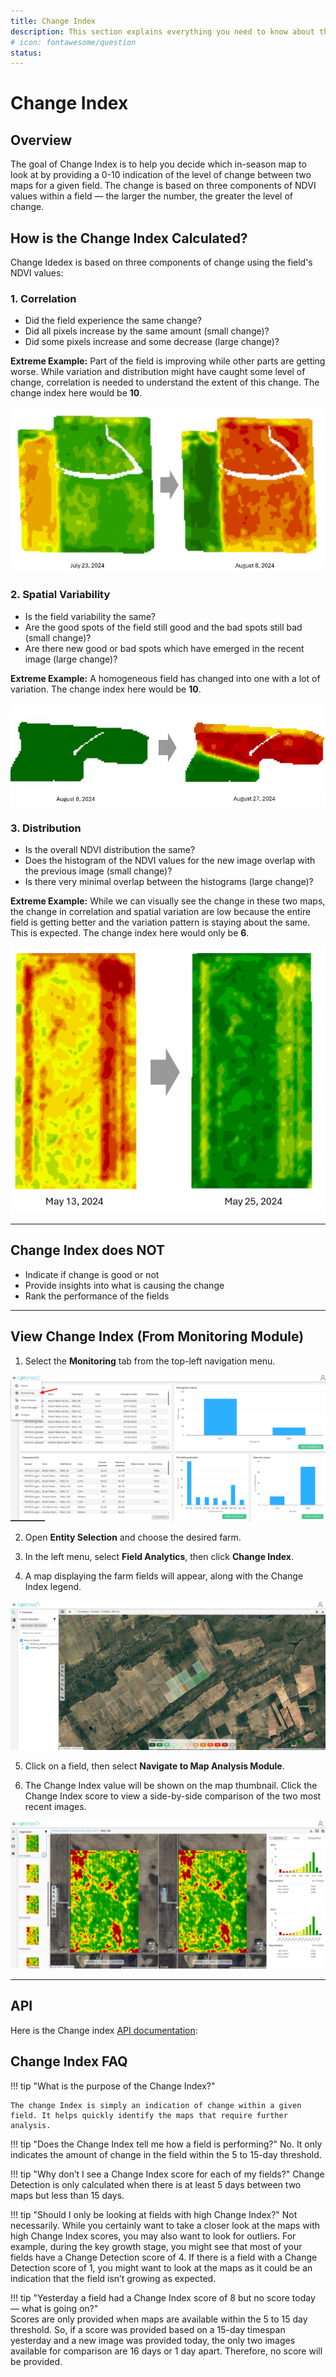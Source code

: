 ```yaml
---
title: Change Index
description: This section explains everything you need to know about the Change Index analytic.
# icon: fontawesome/question
status: 
---
```


# Change Index

## Overview

The goal of Change Index is to help you decide which in-season map to look at by providing a 0-10 indication of the level of change between two maps for a given field. The change is based on three components of NDVI values within a field — the larger the number, the greater the level of change.

## How is the Change Index Calculated?

Change Idedex is based on three components of change using the field's NDVI values:

### 1. Correlation

- Did the field experience the same change?
- Did all pixels increase by the same amount (small change)?
- Did some pixels increase and some decrease (large change)?

**Extreme Example:** Part of the field is improving while other parts are getting worse. While variation and distribution might have caught some level of change, correlation is needed to understand the extent of this change. The change index here would be **10**.

![Change Index 1](../../assets/agro/analytics/change_index/change_index1.png)

### 2. Spatial Variability

- Is the field variability the same?
- Are the good spots of the field still good and the bad spots still bad (small change)?
- Are there new good or bad spots which have emerged in the recent image (large change)?

**Extreme Example:** A homogeneous field has changed into one with a lot of variation. The change index here would be **10**.

![Change Index 2](../../assets/agro/analytics/change_index/change_index2.png)

### 3. Distribution

- Is the overall NDVI distribution the same?
- Does the histogram of the NDVI values for the new image overlap with the previous image (small change)?
- Is there very minimal overlap between the histograms (large change)?

**Extreme Example:** While we can visually see the change in these two maps, the change in correlation and spatial variation are low because the entire field is getting better and the variation pattern is staying about the same. This is expected. The change index here would only be **6**.

![Change Index 3](../../assets/agro/analytics/change_index/change_index3.png)

---

## Change Index does NOT

- Indicate if change is good or not
- Provide insights into what is causing the change
- Rank the performance of the fields

---


## View Change Index (From Monitoring Module)


1. Select the **Monitoring** tab from the top-left navigation menu.

![Change Index 3](../../assets/agro/analytics/change_index/change_index6.png)

2. Open **Entity Selection** and choose the desired farm.

3. In the left menu, select **Field Analytics**, then click **Change Index**.

4. A map displaying the farm fields will appear, along with the Change Index legend.

![Change Index 3](../../assets/agro/analytics/change_index/Change_Index_map.png)

5. Click on a field, then select **Navigate to Map Analysis Module**.

6. The Change Index value will be shown on the map thumbnail. Click the Change Index score to view a side-by-side comparison of the two most recent images.

![Change Index 3](../../assets/agro/analytics/change_index/change_index5.png)

---

## API

Here is the Change index [API documentation](https://change-index.aws.geosys.com/docs#/Change%20Index%20Compute):

<swagger-ui src="https://change-index.aws.geosys.com/openapi.json"/>



## Change Index FAQ

!!! tip "What is the purpose of the Change Index?"

    The change Index is simply an indication of change within a given field. It helps quickly identify the maps that require further analysis.


!!! tip "Does the Change Index tell me how a field is performing?"
    No. It only indicates the amount of change in the field within the 5 to 15-day threshold.

!!! tip "Why don’t I see a Change Index score for each of my fields?"
    Change Detection is only calculated when there is at least 5 days between two maps but less than 15 days.

!!! tip "Should I only be looking at fields with high Change Index?"
    Not necessarily. While you certainly want to take a closer look at the maps with high Change Index scores, you may also want to look for outliers. For example, during the key growth stage, you might see that most of your fields have a Change Detection score of 4. If there is a field with a Change Detection score of 1, you might want to look at the maps as it could be an indication that the field isn’t growing as expected.

!!! tip "Yesterday a field had a Change Index score of 8 but no score today — what is going on?"  
    Scores are only provided when maps are available within the 5 to 15 day threshold. So, if a score was provided based on a 15-day timespan yesterday and a new image was provided today, the only two images available for comparison are 16 days or 1 day apart. Therefore, no score will be provided.
